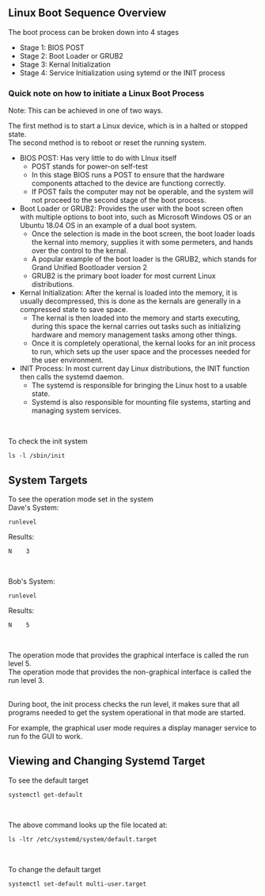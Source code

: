 ## Linux Boot Sequence Overview
The boot process can be broken down into 4 stages
- Stage 1: BIOS POST
- Stage 2: Boot Loader or GRUB2
- Stage 3: Kernal Initialization
- Stage 4: Service Initialization using sytemd or the INIT process


### Quick note on how to initiate a Linux Boot Process

Note: This can be achieved in one of two ways. <br>

The first method is to start a Linux device, which is in a halted or stopped state. <br>
The second method is to reboot or reset the running system.

- BIOS POST: Has very little to do with LInux itself
  - POST stands for power-on self-test
  - In this stage BIOS runs a POST to ensure that the hardware components attached to the device are functiong correctly.
  - If POST fails the computer may not be operable, and the system will not proceed to the second stage of the boot process.
- Boot Loader or GRUB2: Provides the user with the boot screen often with multiple options to boot into, such as Microsoft Windows OS or an Ubuntu 18.04 OS in an example of a dual boot system.
  - Once the selection is made in the boot screen, the boot loader loads the kernal into memory, supplies it with some permeters, and hands over the control to the kernal.
  - A popular example of the boot loader is the GRUB2, which stands for Grand Unified Bootloader version 2
  - GRUB2 is the primary boot loader for most current Linux distributions.
- Kernal Initialization: After the kernal is loaded into the memory, it is usually decompressed, this is done as the kernals are generally in a compressed state to save space.
  - The kernal is then loaded into the memory and starts executing, during this space the kernal carries out tasks such as initializing hardware and memory management tasks among other things.
  - Once it is completely operational, the kernal looks for an init process to run, which sets up the user space and the processes needed for the user environment.
- INIT Process: In most current day Linux distributions, the INIT function then calls the systemd daemon.
  - The systemd is responsible for bringing the Linux host to a usable state.
  - Systemd is also responsible for mounting file systems, starting and managing system services.
 
<br>

To check the init system
```
ls -l /sbin/init
```


## System Targets

To see the operation mode set in the system <br>
Dave's System:
```
runlevel
```
Results:
```
N    3
```

<br>

Bob's System:
```
runlevel
```
Results:
```
N    5
```

<br>

The operation mode that provides the graphical interface is called the run level 5. <br>
The operation mode that provides the non-graphical interface is called the run level 3. <br><br>

During boot, the init process checks the run level, it makes sure that all programs needed to get the system operational in that mode are started. <br>

For example, the graphical user mode requires a display manager service to run fo the GUI to work.


## Viewing and Changing Systemd Target
To see the default target
```
systemctl get-default
```

<br>

The above command looks up the file located at:
```
ls -ltr /etc/systemd/system/default.target
```

<br>

To change the default target
```
systemctl set-default multi-user.target
```
